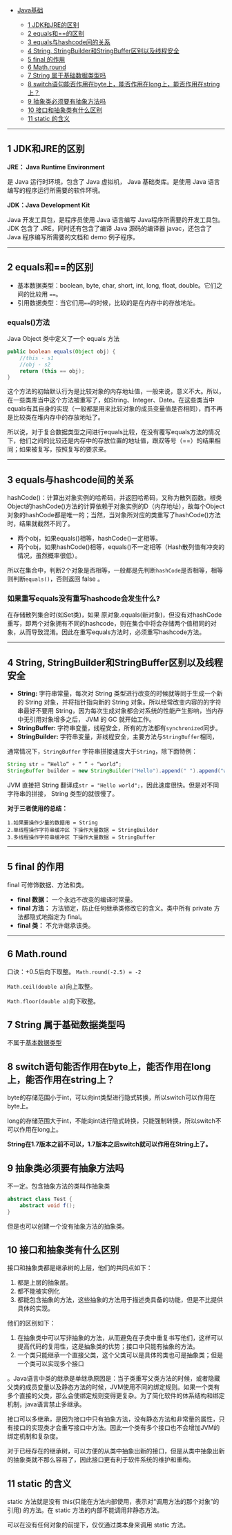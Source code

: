 * [Java基础](#Java基础)

    * [1 JDK和JRE的区别](#1-JDK和JRE的区别)
    * [2 equals和==的区别](#2-equals和==的区别)
    * [3 equals与hashcode间的关系](#3-equals与hashcode间的关系)
    * [4 String, StringBuilder和StringBuffer区别以及线程安全](#4-String,-StringBuilder和StringBuffer区别以及线程安全)
    * [5 final 的作用](#5-final-的作用)
    * [6 Math.round](#Math.round)
    * [7 String 属于基础数据类型吗](#6-String-属于基础数据类型吗)
    * [8 switch语句能否作用在byte上，能否作用在long上，能否作用在string上？](#7-switch语句能否作用在byte上，能否作用在long上，能否作用在string上)
    * [9 抽象类必须要有抽象方法吗](#8-抽象类必须要有抽象方法吗)
    * [10 接口和抽象类有什么区别](#9-接口和抽象类有什么区别)
    * [11 static 的含义](#10-static-的含义)

----------------------------

## 1 JDK和JRE的区别

**JRE： Java Runtime Environment**

是 Java 运行时环境，包含了 Java 虚拟机， Java 基础类库。是使用 Java 语言编写的程序运行所需要的软件环境。

**JDK：Java Development Kit**

Java 开发工具包，是程序员使用 Java 语言编写 Java程序所需要的开发工具包。JDK 包含了 JRE，同时还有包含了编译 Java 源码的编译器 javac，还包含了 Java 程序编写所需要的文档和 demo 例子程序。

----------------------

## 2 equals和==的区别

- 基本数据类型：boolean, byte, char, short, int, long, float, double。它们之间的比较用 `==`。
- 引用数据类型：当它们用`==`的时候，比较的是在内存中的存放地址。

### equals()方法
Java Object 类中定义了一个 equals 方法
```java
public boolean equals(Object obj) {
    //this - s1
    //obj - s2
    return (this == obj);
}
```
这个方法的初始默认行为是比较对象的内存地址值，一般来说，意义不大。所以，在一些类库当中这个方法被重写了，如String、Integer、Date。在这些类当中equals有其自身的实现（一般都是用来比较对象的成员变量值是否相同），而不再是比较类在堆内存中的存放地址了。

所以说，对于复合数据类型之间进行equals比较，在没有覆写equals方法的情况下，他们之间的比较还是内存中的存放位置的地址值，跟双等号（==）的结果相同；如果被复写，按照复写的要求来。

--------------------

## 3 equals与hashcode间的关系
hashCode()：计算出对象实例的哈希码，并返回哈希码，又称为散列函数。根类Object的hashCode()方法的计算依赖于对象实例的D（内存地址），故每个Object对象的hashCode都是唯一的；当然，当对象所对应的类重写了hashCode()方法时，结果就截然不同了。

- 两个obj，如果equals()相等，hashCode()一定相等。
- 两个obj，如果hashCode()相等，equals()不一定相等（Hash散列值有冲突的情况，虽然概率很低）。

所以在集合中，判断2个对象是否相等，一般都是先判断`hashCode`是否相等，相等则判断`equals()`，否则返回 false 。

### 如果重写equals没有重写hashcode会发生什么?
 在存储散列集合时(如Set类)，如果 原对象.equals(新对象)，但没有对hashCode重写，即两个对象拥有不同的hashcode，则在集合中将会存储两个值相同的对象，从而导致混淆。因此在重写equals方法时，必须重写hashcode方法。

--------------------

## 4 String, StringBuilder和StringBuffer区别以及线程安全

- **String:** 字符串常量，每次对 String 类型进行改变的时候就等同于生成一个新的 String 对象，并将指针指向新的 String 对象。所以经常改变内容的的字符串最好不要用 String，因为每次生成对象都会对系统的性能产生影响，当内存中无引用对象增多之后， JVM 的 GC 就开始工作。
- **StringBuffer:** 字符串变量，线程安全，所有的方法都有`synchronized`同步。
- **StringBuilder:** 字符串变量，非线程安全，主要方法与`StringBuffer`相同，

通常情况下，`StringBuffer` 字符串拼接速度大于`String`，除下面特例：
```java
String str = “Hello” + “ ” + “world”;
StringBuffer builder = new StringBuilder("Hello").append(" ").append("world");
```
JVM 直接把 String 翻译成`str = "Hello world";`，因此速度很快。但是对不同字符串的拼接， String 类型的就很慢了。

**对于三者使用的总结：**

    1.如果要操作少量的数据用 = String
    2.单线程操作字符串缓冲区 下操作大量数据 = StringBuilder
    3.多线程操作字符串缓冲区 下操作大量数据 = StringBuffer

-------------------

## 5 final 的作用

final 可修饰数据、方法和类。

- **final 数据：** 一个永远不改变的编译时常量。
- **final 方法：** 方法锁定，防止任何继承类修改它的含义。类中所有 private 方法都隐式地指定为 final。
- **final 类：** 不允许继承该类。

-----------------------------------

## 6 Math.round

口诀：+0.5后向下取整。	`Math.round(-2.5) = -2`

`Math.ceil(double a)`向上取整。

`Math.floor(double a)`向下取整。

## 7 String 属于基础数据类型吗

不属于[基本数据类型](equals和==的区别)

## 8 switch语句能否作用在byte上，能否作用在long上，能否作用在string上？

byte的存储范围小于int，可以向int类型进行隐式转换，所以switch可以作用在byte上。

long的存储范围大于int，不能向int进行隐式转换，只能强制转换，所以switch不可以作用在long上。

**String在1.7版本之前不可以，1.7版本之后switch就可以作用在String上了。**

## 9 抽象类必须要有抽象方法吗

不一定。包含抽象方法的类叫作抽象类
```java
abstract class Test {
    abstract void f();
}
```
但是也可以创建一个没有抽象方法的抽象类。

## 10 接口和抽象类有什么区别

接口和抽象类都是继承树的上层，他们的共同点如下：
1) 都是上层的抽象层。
2) 都不能被实例化
3) 都能包含抽象的方法，这些抽象的方法用于描述类具备的功能，但是不比提供具体的实现。

他们的区别如下：
1) 在抽象类中可以写非抽象的方法，从而避免在子类中重复书写他们，这样可以提高代码的复用性，这是抽象类的优势；接口中只能有抽象的方法。
2) 一个类只能继承一个直接父类，这个父类可以是具体的类也可是抽象类；但是一个类可以实现多个接口

。Java语言中类的继承是单继承原因是：当子类重写父类方法的时候，或者隐藏父类的成员变量以及静态方法的时候，JVM使用不同的绑定规则。如果一个类有多个直接的父类，那么会使绑定规则变得更复杂。为了简化软件的体系结构和绑定机制，java语言禁止多继承。

接口可以多继承，是因为接口中只有抽象方法，没有静态方法和非常量的属性，只有接口的实现类才会重写接口中方法。因此一个类有多个接口也不会增加JVM的绑定机制和复杂度。

对于已经存在的继承树，可以方便的从类中抽象出新的接口，但是从类中抽象出新的抽象类就不那么容易了，因此接口更有利于软件系统的维护和重构。

## 11 static 的含义

static 方法就是没有 this(只能在方法内部使用，表示对“调用方法的那个对象”的引用) 的方法。在 static 方法的内部不能调用非静态方法。

可以在没有任何对象的前提下，仅仅通过类本身来调用 static 方法。
